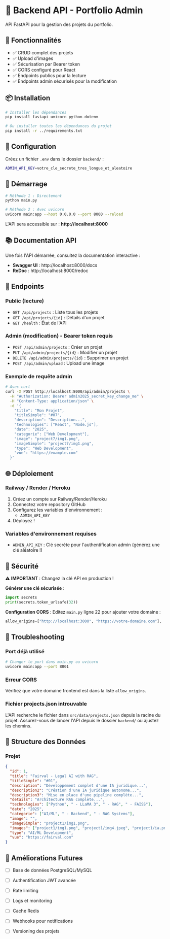 # 🚀 Backend API - Portfolio Admin

API FastAPI pour la gestion des projets du portfolio.

## 🎯 Fonctionnalités

- ✅ CRUD complet des projets
- ✅ Upload d'images
- ✅ Sécurisation par Bearer token
- ✅ CORS configuré pour React
- ✅ Endpoints publics pour la lecture
- ✅ Endpoints admin sécurisés pour la modification

## 📦 Installation

```bash
# Installer les dépendances
pip install fastapi uvicorn python-dotenv

# Ou installer toutes les dépendances du projet
pip install -r ../requirements.txt
```

## 🔧 Configuration

Créez un fichier `.env` dans le dossier `backend/` :

```bash
ADMIN_API_KEY=votre_cle_secrete_tres_longue_et_aleatoire
```

## 🚀 Démarrage

```bash
# Méthode 1 : Directement
python main.py

# Méthode 2 : Avec uvicorn
uvicorn main:app --host 0.0.0.0 --port 8000 --reload
```

L'API sera accessible sur : **http://localhost:8000**

## 📚 Documentation API

Une fois l'API démarrée, consultez la documentation interactive :
- **Swagger UI** : http://localhost:8000/docs
- **ReDoc** : http://localhost:8000/redoc

## 🔌 Endpoints

### Public (lecture)

- `GET /api/projects` : Liste tous les projets
- `GET /api/projects/{id}` : Détails d'un projet
- `GET /health` : État de l'API

### Admin (modification) - Bearer token requis

- `POST /api/admin/projects` : Créer un projet
- `PUT /api/admin/projects/{id}` : Modifier un projet
- `DELETE /api/admin/projects/{id}` : Supprimer un projet
- `POST /api/admin/upload` : Upload une image

### Exemple de requête admin

```bash
# Avec curl
curl -X POST http://localhost:8000/api/admin/projects \
  -H "Authorization: Bearer admin2025_secret_key_change_me" \
  -H "Content-Type: application/json" \
  -d '{
    "title": "Mon Projet",
    "titleSimple": "#07",
    "description": "Description...",
    "technologies": ["React", "Node.js"],
    "date": "2025",
    "categorie": ["Web Development"],
    "image": "project7/img1.png",
    "imageSimple": "project7/img1.png",
    "type": "Web Development",
    "vue": "https://example.com"
  }'
```

## 🌐 Déploiement

### Railway / Render / Heroku

1. Créez un compte sur Railway/Render/Heroku
2. Connectez votre repository GitHub
3. Configurez les variables d'environnement :
   - `ADMIN_API_KEY`
4. Déployez !

### Variables d'environnement requises

- `ADMIN_API_KEY` : Clé secrète pour l'authentification admin (générez une clé aléatoire !)

## 🔐 Sécurité

⚠️ **IMPORTANT** : Changez la clé API en production !

**Générer une clé sécurisée** :
```python
import secrets
print(secrets.token_urlsafe(32))
```

**Configuration CORS** :
Editez `main.py` ligne 22 pour ajouter votre domaine :
```python
allow_origins=["http://localhost:3000", "https://votre-domaine.com"],
```

## 🐛 Troubleshooting

### Port déjà utilisé

```bash
# Changer le port dans main.py ou uvicorn
uvicorn main:app --port 8001
```

### Erreur CORS

Vérifiez que votre domaine frontend est dans la liste `allow_origins`.

### Fichier projects.json introuvable

L'API recherche le fichier dans `src/data/projects.json` depuis la racine du projet. 
Assurez-vous de lancer l'API depuis le dossier `backend/` ou ajustez les chemins.

## 📝 Structure des Données

### Projet

```json
{
  "id": 1,
  "title": "Fairval - Legal AI with RAG",
  "titleSimple": "#01",
  "description": "Développement complet d'une IA juridique...",
  "description2": "Création d'une IA juridique autonome...",
  "description3": "Mise en place d'une pipeline complète...",
  "details": "Architecture RAG complète...",
  "technologies": ["Python", " - LLaMA 3", " - RAG", " - FAISS"],
  "date": "2025",
  "categorie": ["AI/ML", " - Backend", " - RAG Systems"],
  "image": "",
  "imageSimple": "project1/img1.png",
  "images": ["project1/img1.png", "project1/img4.jpeg", "project1/ia.png"],
  "type": "AI/ML Development",
  "vue": "https://fairval.com"
}
```

## 🚀 Améliorations Futures

- [ ] Base de données PostgreSQL/MySQL
- [ ] Authentification JWT avancée
- [ ] Rate limiting
- [ ] Logs et monitoring
- [ ] Cache Redis
- [ ] Webhooks pour notifications
- [ ] Versioning des projets

